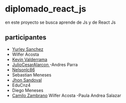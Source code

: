 # diplomado_react_js

en este proyecto se busca aprende de Js y de React Js 
## participantes

- [Yurley Sanchez ](https://github.com/Yursksf1)
- Wilfer Acosta
- [Kevin Valderrama](https://github.com/KevinValderrama518)
- [JulioCesarAlarcon ]( https://github.com/JulioCesarAlarconUrazan/diplomadoReactJs)
-Andres Parra
- [Nelsonlc86](https://github.com/Nelsonlc86)
- Sebastian Meneses
- [Jhon Sandoval](https://github.com/JhonSandoval)
- EduCnz4
- Diego Meneses
- [Camilo Zambrano](https://github.com/Zeta-exe)
Wilfer Acosta
-Paula Andrea Salazar
